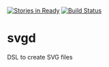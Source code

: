 [![Stories in Ready](https://badge.waffle.io/FunThomas424242/svgd.png?label=ready&title=Ready)](http://waffle.io/FunThomas424242/svgd)
[![Build Status](https://secure.travis-ci.org/FunThomas424242/svgd.png?branch=localbuild)](https://travis-ci.org/FunThomas424242/svgd)

# svgd

DSL to create SVG files

